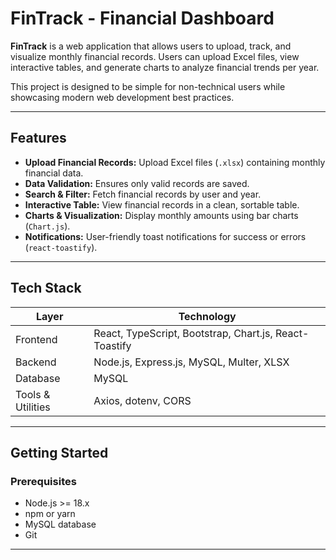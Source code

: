 # FinTrack - Financial Dashboard

**FinTrack** is a web application that allows users to upload, track, and visualize monthly financial records. Users can upload Excel files, view interactive tables, and generate charts to analyze financial trends per year.

This project is designed to be simple for non-technical users while showcasing modern web development best practices.

---

## Features

- **Upload Financial Records:** Upload Excel files (`.xlsx`) containing monthly financial data.
- **Data Validation:** Ensures only valid records are saved.
- **Search & Filter:** Fetch financial records by user and year.
- **Interactive Table:** View financial records in a clean, sortable table.
- **Charts & Visualization:** Display monthly amounts using bar charts (`Chart.js`).
- **Notifications:** User-friendly toast notifications for success or errors (`react-toastify`).

---

## Tech Stack

| Layer       | Technology |
|------------ |----------- |
| Frontend    | React, TypeScript, Bootstrap, Chart.js, React-Toastify |
| Backend     | Node.js, Express.js, MySQL, Multer, XLSX |
| Database    | MySQL |
| Tools & Utilities | Axios, dotenv, CORS |

---

## Getting Started

### Prerequisites

- Node.js >= 18.x
- npm or yarn
- MySQL database
- Git

---

